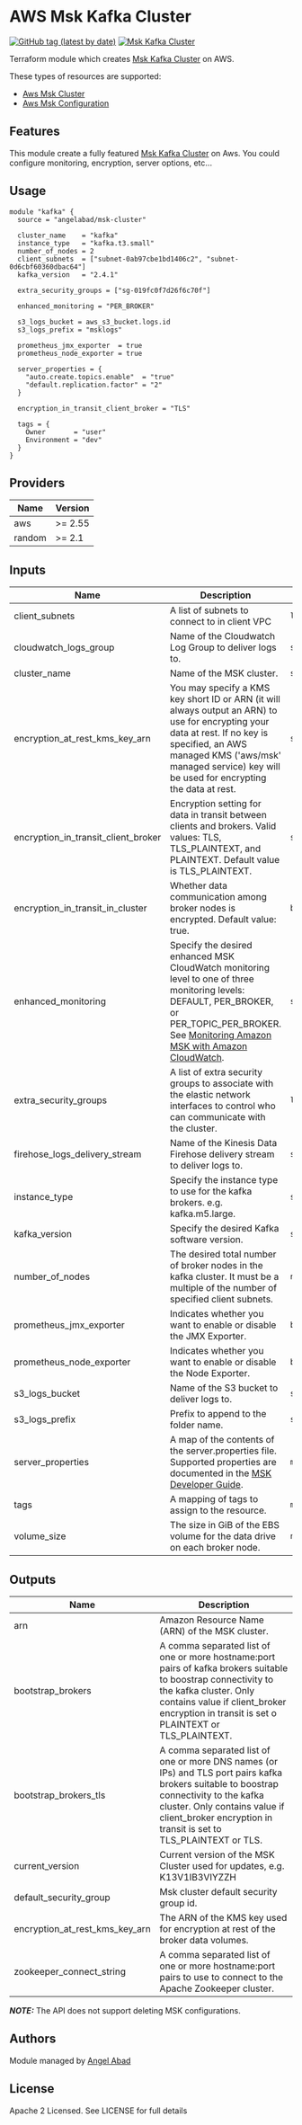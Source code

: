 # AWS Msk Kafka Cluster

[![GitHub tag (latest by date)](https://img.shields.io/github/v/tag/angelabad/terraform-aws-msk-cluster)](https://github.com/angelabad/terraform-aws-msk-cluster/releases)
[![Msk Kafka Cluster](https://circleci.com/gh/angelabad/terraform-aws-msk-cluster.svg?style=shield)](https://app.circleci.com/pipelines/github/angelabad/terraform-aws-msk-cluster)

Terraform module which creates [Msk Kafka Cluster](https://aws.amazon.com/msk/) on AWS.

These types of resources are supported:

* [Aws Msk Cluster](https://www.terraform.io/docs/providers/aws/r/msk_cluster.html)
* [Aws Msk Configuration](https://www.terraform.io/docs/providers/aws/r/msk_configuration.html)

## Features

This module create a fully featured [Msk Kafka Cluster](https://aws.amazon.com/msk/) on Aws. You could configure monitoring, encryption, server
options, etc...

## Usage

```hcl
module "kafka" {
  source = "angelabad/msk-cluster"

  cluster_name    = "kafka"
  instance_type   = "kafka.t3.small"
  number_of_nodes = 2
  client_subnets  = ["subnet-0ab97cbe1bd1406c2", "subnet-0d6cbf60360dbac64"]
  kafka_version   = "2.4.1"

  extra_security_groups = ["sg-019fc0f7d26f6c70f"]

  enhanced_monitoring = "PER_BROKER"

  s3_logs_bucket = aws_s3_bucket.logs.id
  s3_logs_prefix = "msklogs"

  prometheus_jmx_exporter  = true
  prometheus_node_exporter = true

  server_properties = {
    "auto.create.topics.enable"  = "true"
    "default.replication.factor" = "2"
  }

  encryption_in_transit_client_broker = "TLS"

  tags = {
    Owner       = "user"
    Environment = "dev"
  }
}
```

<!-- BEGINNING OF PRE-COMMIT-TERRAFORM DOCS HOOK -->
## Providers

| Name | Version |
|------|---------|
| aws | >= 2.55 |
| random | >= 2.1 |

## Inputs

| Name | Description | Type | Default | Required |
|------|-------------|------|---------|:-----:|
| client\_subnets | A list of subnets to connect to in client VPC | `list(string)` | n/a | yes |
| cloudwatch\_logs\_group | Name of the Cloudwatch Log Group to deliver logs to. | `string` | `""` | no |
| cluster\_name | Name of the MSK cluster. | `string` | n/a | yes |
| encryption\_at\_rest\_kms\_key\_arn | You may specify a KMS key short ID or ARN (it will always output an ARN) to use for encrypting your data at rest. If no key is specified, an AWS managed KMS ('aws/msk' managed service) key will be used for encrypting the data at rest. | `string` | `""` | no |
| encryption\_in\_transit\_client\_broker | Encryption setting for data in transit between clients and brokers. Valid values: TLS, TLS\_PLAINTEXT, and PLAINTEXT. Default value is TLS\_PLAINTEXT. | `string` | `"TLS_PLAINTEXT"` | no |
| encryption\_in\_transit\_in\_cluster | Whether data communication among broker nodes is encrypted. Default value: true. | `bool` | `true` | no |
| enhanced\_monitoring | Specify the desired enhanced MSK CloudWatch monitoring level to one of three monitoring levels: DEFAULT, PER\_BROKER, or PER\_TOPIC\_PER\_BROKER. See [Monitoring Amazon MSK with Amazon CloudWatch](https://docs.aws.amazon.com/msk/latest/developerguide/monitoring.html). | `string` | `"DEFAULT"` | no |
| extra\_security\_groups | A list of extra security groups to associate with the elastic network interfaces to control who can communicate with the cluster. | `list(string)` | `[]` | no |
| firehose\_logs\_delivery\_stream | Name of the Kinesis Data Firehose delivery stream to deliver logs to. | `string` | `""` | no |
| instance\_type | Specify the instance type to use for the kafka brokers. e.g. kafka.m5.large. | `string` | n/a | yes |
| kafka\_version | Specify the desired Kafka software version. | `string` | n/a | yes |
| number\_of\_nodes | The desired total number of broker nodes in the kafka cluster. It must be a multiple of the number of specified client subnets. | `number` | n/a | yes |
| prometheus\_jmx\_exporter | Indicates whether you want to enable or disable the JMX Exporter. | `bool` | `false` | no |
| prometheus\_node\_exporter | Indicates whether you want to enable or disable the Node Exporter. | `bool` | `false` | no |
| s3\_logs\_bucket | Name of the S3 bucket to deliver logs to. | `string` | `""` | no |
| s3\_logs\_prefix | Prefix to append to the folder name. | `string` | `""` | no |
| server\_properties | A map of the contents of the server.properties file. Supported properties are documented in the [MSK Developer Guide](https://docs.aws.amazon.com/msk/latest/developerguide/msk-configuration-properties.html). | `map(string)` | `{}` | no |
| tags | A mapping of tags to assign to the resource. | `map(string)` | `{}` | no |
| volume\_size | The size in GiB of the EBS volume for the data drive on each broker node. | `number` | `1000` | no |

## Outputs

| Name | Description |
|------|-------------|
| arn | Amazon Resource Name (ARN) of the MSK cluster. |
| bootstrap\_brokers | A comma separated list of one or more hostname:port pairs of kafka brokers suitable to boostrap connectivity to the kafka cluster. Only contains value if client\_broker encryption in transit is set o PLAINTEXT or TLS\_PLAINTEXT. |
| bootstrap\_brokers\_tls | A comma separated list of one or more DNS names (or IPs) and TLS port pairs kafka brokers suitable to boostrap connectivity to the kafka cluster. Only contains value if client\_broker encryption in transit is set to TLS\_PLAINTEXT or TLS. |
| current\_version | Current version of the MSK Cluster used for updates, e.g. K13V1IB3VIYZZH |
| default\_security\_group | Msk cluster default security group id. |
| encryption\_at\_rest\_kms\_key\_arn | The ARN of the KMS key used for encryption at rest of the broker data volumes. |
| zookeeper\_connect\_string | A comma separated list of one or more hostname:port pairs to use to connect to the Apache Zookeeper cluster. |

<!-- END OF PRE-COMMIT-TERRAFORM DOCS HOOK -->

**_NOTE:_**  The API does not support deleting MSK configurations.

## Authors

Module managed by [Angel Abad](https://angelabad.me)

## License

Apache 2 Licensed. See LICENSE for full details

